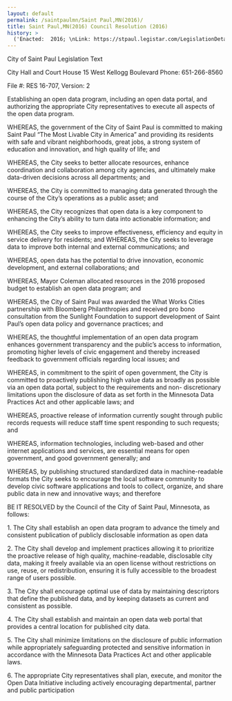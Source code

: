 ```yaml
---
layout: default
permalink: /saintpaulmn/Saint Paul,MN(2016)/
title: Saint Paul,MN(2016) Council Resolution (2016)
history: >
  ('Enacted:  2016; \nLink: https://stpaul.legistar.com/LegislationDetail.aspx?ID=2694471=B20D0CAD-629F-432E-8396-250E17D0A04B=1; \nMeans: Council Resolution',)
---
```


<p>City of Saint Paul Legislation Text                  </p>
<p>City Hall and Court House 15 West Kellogg Boulevard Phone: 651-266-8560         </p>
<p>File #: RES 16-707, Version: 2</p>
<p>Establishing an open data program, including an open data portal, and authorizing the appropriate City representatives to execute all aspects of the open data program.</p>
<p>WHEREAS, the government of the City of Saint Paul is committed to making Saint Paul “The Most Livable City in America” and providing its residents with safe and vibrant neighborhoods, great jobs, a strong system of education and innovation, and high quality of life; and</p>
<p>WHEREAS, the City seeks to better allocate resources, enhance coordination and collaboration among city agencies, and ultimately make data-driven decisions across all departments; and</p>
<p>WHEREAS, the City is committed to managing data generated through the course of the City’s operations as a public asset; and</p>
<p>WHEREAS, the City recognizes that open data is a key component to enhancing the City’s ability to turn data into actionable information; and</p>
<p>WHEREAS, the City seeks to improve effectiveness, efficiency and equity in service delivery for residents; and WHEREAS, the City seeks to leverage data to improve both internal and external communications; and</p>
<p>WHEREAS, open data has the potential to drive innovation, economic development, and external collaborations; and</p>
<p>WHEREAS, Mayor Coleman allocated resources in the 2016 proposed budget to establish an open data program; and</p>
<p>WHEREAS, the City of Saint Paul was awarded the What Works Cities partnership with Bloomberg Philanthropies and received pro bono consultation from the Sunlight Foundation to support development of Saint Paul’s open data policy and governance practices; and</p>
<p>WHEREAS, the thoughtful implementation of an open data program enhances government transparency and the public’s access to information, promoting higher levels of civic engagement and thereby increased feedback to government officials regarding local issues; and</p>
<p>WHEREAS, in commitment to the spirit of open government, the City is committed to proactively publishing high value data as broadly as possible via an open data portal, subject to the requirements and non- discretionary limitations upon the disclosure of data as set forth in the Minnesota Data Practices Act and other applicable laws; and</p>
<p>WHEREAS, proactive release of information currently sought through public records requests will reduce staff time spent responding to such requests; and</p>
<p>WHEREAS, information technologies, including web-based and other internet applications and services, are essential means for open government, and good government generally; and  </p>
<p>WHEREAS, by publishing structured standardized data in machine-readable formats the City seeks to encourage the local software community to develop civic software applications and tools to collect, organize, and share public data in new and innovative ways; and therefore</p>
<p>BE IT RESOLVED by the Council of the City of Saint Paul, Minnesota, as follows:</p>
<p>1. The City shall establish an open data program to advance the timely and consistent publication of publicly disclosable information as open data</p>
<p>2. The City shall develop and implement practices allowing it to prioritize the proactive release of high quality, machine-readable, disclosable city data, making it freely available via an open license without restrictions on use, reuse, or redistribution, ensuring it is fully accessible to the broadest range of users possible.</p>
<p>3. The City shall encourage optimal use of data by maintaining descriptors that define the published data, and by keeping datasets as current and consistent as possible. </p>
<p>4. The City shall establish and maintain an open data web portal that provides a central location for published city data.</p>
<p>5. The City shall minimize limitations on the disclosure of public information while appropriately safeguarding protected and sensitive information in accordance with the Minnesota Data Practices Act and other applicable laws.        </p>
<p>6. The appropriate City representatives shall plan, execute, and monitor the Open Data Initiative including actively encouraging departmental, partner and public participation</p>